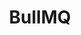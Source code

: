 ---
title: BullMQ
description: A description of BullMQ
image: cover.png

# Badge style
style:
    background: "#2a9d8f"
    color: "#fff"
---